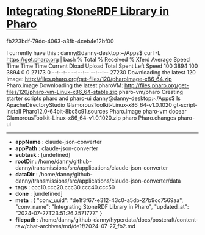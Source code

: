 # [Integrating StoneRDF Library in Pharo](https://claude.ai/chat/de1f3f67-e312-43c0-a5db-27b9cc7569aa)

fb223bdf-79dc-4063-a3fb-4ceb4e12bf00

I currently have this : danny@danny-desktop:~/Apps$ curl -L https://get.pharo.org | bash
  % Total    % Received % Xferd  Average Speed   Time    Time     Time  Current
                                 Dload  Upload   Total   Spent    Left  Speed
100  3894  100  3894    0     0  27173      0 --:--:-- --:--:-- --:--:-- 27230
Downloading the latest 120 Image:
    http://files.pharo.org/get-files/120/pharoImage-x86_64.zip
Pharo.image
Downloading the latest pharoVM:
	http://files.pharo.org/get-files/120/pharo-vm-Linux-x86_64-stable.zip
pharo-vm/pharo
Creating starter scripts pharo and pharo-ui
danny@danny-desktop:~/Apps$ ls
ApacheDirectoryStudio  GlamorousToolkit-Linux-x86_64-v1.0.1020      gt-script-install  Pharo12.0-64bit-8bc5c91.sources  Pharo.image  pharo-vm
docear                 GlamorousToolkit-Linux-x86_64-v1.0.1020.zip  pharo              Pharo.changes                    pharo-ui

---

* **appName** : claude-json-converter
* **appPath** : claude-json-converter
* **subtask** : [undefined]
* **rootDir** : /home/danny/github-danny/transmissions/src/applications/claude-json-converter
* **dataDir** : /home/danny/github-danny/transmissions/src/applications/claude-json-converter/data
* **tags** : ccc10.ccc20.ccc30.ccc40.ccc50
* **done** : [undefined]
* **meta** : {
  "conv_uuid": "de1f3f67-e312-43c0-a5db-27b9cc7569aa",
  "conv_name": "Integrating StoneRDF Library in Pharo",
  "updated_at": "2024-07-27T23:51:26.357177Z"
}
* **filepath** : /home/danny/github-danny/hyperdata/docs/postcraft/content-raw/chat-archives/md/de1f/2024-07-27_fb2.md
